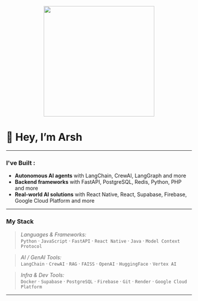 <div align="center">
  <img src="https://media4.giphy.com/media/v1.Y2lkPTc5MGI3NjExbzdsdnZoaml1eTg0enVkbGQ2ejM1YmZpZm5xanhqMHlxcGdkYXJrbSZlcD12MV9naWZzX3NlYXJjaCZjdD1n/maNB0qAiRVAty/giphy.webp" width="300"/>
</div>

# 👋 Hey, I’m **Arsh**
---

### I've Built : 
- **Autonomous AI agents** with LangChain, CrewAI, LangGraph and more 
- **Backend frameworks** with FastAPI, PostgreSQL, Redis, Python, PHP and more
- **Real-world AI solutions** with React Native, React, Supabase, Firebase, Google Cloud Platform and more

---

###  My Stack

> *Languages & Frameworks:*  
`Python` · `JavaScript` · `FastAPI` · `React Native` · `Java` · `Model Context Protocol`

> *AI / GenAI Tools:*  
`LangChain` · `CrewAI` · `RAG` · `FAISS` · `OpenAI` · `HuggingFace` · `Vertex AI`

> *Infra & Dev Tools:*  
`Docker` · `Supabase` · `PostgreSQL` · `Firebase` · `Git` · `Render` · `Google Cloud Platform` 

---

